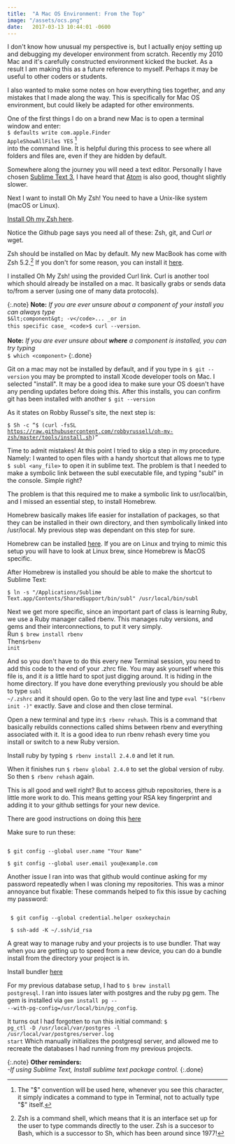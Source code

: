 ```yaml
---
title:  "A Mac OS Environment: From the Top"
image: "/assets/ocs.png"
date:   2017-03-13 10:44:01 -0600
---
```

I don't know how unusual my perspective is, but I actually enjoy setting up and debugging my developer environment from scratch. Recently my 2010 Mac and it's carefully constructed environment kicked the bucket. As a result I am making this as a future reference to myself. Perhaps it may be useful to other coders or students.

I also wanted to make some notes on how everything ties together, and any mistakes that I made along the way. This is specifically for Mac OS environment, but could likely be adapted for other environments.

One of the first things I do on a brand new Mac is to open a terminal window and enter:<br>
<code>$ defaults write com.apple.Finder AppleShowAllFiles YES</code> [^1]<br>
into the command line. It is helpful during this process to see where all folders and files are, even if they are hidden by default.

Somewhere along the journey you will need a text editor. Personally I have chosen [Sublime Text 3](https://www.sublimetext.com/3), I have heard that [Atom](https://atom.io/) is also good, thought slightly slower.

Next I want to install Oh My Zsh! You need to have a Unix-like system (macOS or Linux).

[Install Oh my Zsh here](https://github.com/robbyrussell/oh-my-zsh#basic-installation).

Notice the Github page says you need all of these: Zsh, git, and Curl _or_  wget.

Zsh should be installed on Mac by default.  My new MacBook has come with Zsh 5.2.[^n] If you don't for some reason, you can install it [here](github.com/robbyrussell/oh-my-zsh/wiki/Installing-ZSH).

I installed Oh My Zsh! using the provided Curl link.  Curl is another tool which should already be installed on a mac. It basically grabs or sends data to/from a server (using one of many data protocols).

{:.note}
__Note:__ _If you are ever unsure about a component of your install you can always type_ <br>
<code>$&lt;component&gt; -v</code>... _or in this specific case_ <code>$ curl --version</code>.<br>
<br>
__Note:__ _If you are ever unsure about __where__ a component is installed, you can try typing_ <br>
 <code>$ which &lt;component&gt;</code>
{:.done}

Git on a mac may not be installed by default, and if you type in <code>$ git --version</code> you may be prompted to install Xcode developer tools on Mac. I selected "install". It may be a good idea to make sure your OS doesn't have any pending updates before doing this. After this installs, you can confirm git has been installed with another <code>$ git --version</code>

As it states on Robby Russel's site, the next step is: <br>

<code>$ Sh -c “$ (curl -fsSL https://raw.githubusercontent.com/robbyrussell/oh-my-zsh/master/tools/install.sh)”</code>

Time to admit mistakes! At this point I tried to skip a step in my procedure. Namely: I wanted to open files with a handy shortcut that allows me to type <code>$ subl &lt;any_file&gt;</code> to open it in sublime text. The problem is that I needed to make a symbolic link between the subl executable file, and typing "subl" in the console.  Simple right?

The problem is that this required me to make a symbolic link to usr/local/bin, and I missed an essential step, to install Homebrew.

Homebrew basically makes life easier for installation of packages, so that they can be installed in their own directory, and then symbolically linked into /usr/local. My previous step was dependant on this step for sure.

Homebrew can be installed [here](htpps://homebrew.sh).
If you are on Linux and trying to mimic this setup you will have to look at Linux brew, since Homebrew is MacOS specific.

After Homebrew is installed you should be able to make the shortcut to Sublime Text:

<code>$ ln -s "/Applications/Sublime Text.app/Contents/SharedSupport/bin/subl" /usr/local/bin/subl</code>

Next we get more specific, since an important part of class is learning Ruby, we use a Ruby manager called rbenv. This manages ruby versions, and gems and their interconnections, to put it very simply. <br>
Run <code>$ brew install rbenv</code><br>
Then<code>$rbenv init</code><br>

And so you don't have to do this every new Terminal session, you need to add this code to the end of your .zhrc file.  You may ask yourself where this file is, and it _is_ a little hard to spot just digging around. It is hiding in the home directory. If you have done everything previously you should be able to type <code>subl ~/.zshrc</code> and it should open.  Go to the very last line and type <code>eval "$(rbenv init -)"</code> exactly. Save and close and then close terminal.

Open a new terminal and type in:<code>$ rbenv rehash</code>. This is a command that basically rebuilds connections called shims between rbenv and everything associated with it.  It is a good idea to run rbenv rehash every time you install or switch to a new Ruby version.

Install ruby by typing <code>$ rbenv install 2.4.0</code> and let it run.

When it finishes run <code>$ rbenv global 2.4.0</code> to set the global version of ruby. So then <code>$ rbenv rehash</code> again.

This is all good and well right? But to access github repositories, there is a little more work to do. This means getting your RSA key fingerprint and adding it to your github settings for your new device.

There are good instructions on doing this [here](https://help.github.com/articles/generating-a-new-ssh-key-and-adding-it-to-the-ssh-agent/)

Make sure to run these:

<code>
$ git config --global user.name "Your Name"<br>
$ git config --global user.email you@example.com
</code>

Another issue I ran into was that github would continue asking for my password repeatedly when I was cloning my repositories.  This was a minor annoyance but fixable:
These commands helped to fix this issue by caching my password:

<code>
 $ git config --global credential.helper osxkeychain <br>
 $ ssh-add -K ~/.ssh/id_rsa	
</code>


A great way to manage ruby and your projects is to use bundler.  That way when you are getting up to speed from a new device, you can do a bundle install from the directory your project is in.

Install bundler [here](https://github.com/bundler/bundler)

For my previous database setup, I had to <code>$ brew install postgresql</code>. I ran into issues later with postgres and the ruby pg gem.  The gem is installed via <code>gem install pg -- --with-pg-config=/usr/local/bin/pg_config</code>. 

It turns out I had forgotten to run this initial command: 
<code>$ pg_ctl -D /usr/local/var/postgres -l /usr/local/var/postgres/server.log start</code>
Which manually initializes the postgresql server, and allowed me to recreate the databases I had running from my previous projects.

{:.note}
__Other reminders:__<br>
_-If using Sublime Text, Install sublime text package control._
{:.done}

[^1]: The "$" convention will be used here, whenever you see this character, it simply indicates a command to type in Terminal, not to actually type "$" itself.

[^n]: Zsh is a command shell, which means that it is an interface set up for the user to type commands directly to the user. Zsh is a succesor to Bash, which is a successor to Sh, which has been around since 1977!
